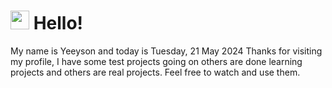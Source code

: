  <h1>
    <img src="https://emojis.slackmojis.com/emojis/images/1643510097/45343/hi.gif?1643510097" width="30"/> 
    Hello!
 </h1>
 <p>
    My name is Yeeyson and today is Tuesday, 21 May 2024
    Thanks for visiting my profile, I have some test projects going on others are done learning projects and others are real projects.
    Feel free to watch and use them.
 </p>